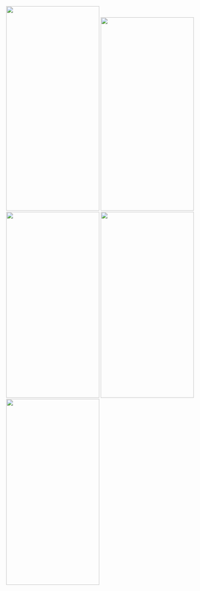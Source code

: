 <img src="https://github.com/gaurav-afk/FlightReservation/assets/65609530/0dbf8a03-2e86-42a9-a228-00e400232606" width="250" height="550">
<img src="https://github.com/gaurav-afk/FlightReservation/assets/65609530/a5f0edd7-3763-4564-9329-24819ff62f04" width="250" height="520">
<img src="https://github.com/gaurav-afk/FlightReservation/assets/65609530/1e4e2fb9-267f-48f0-8f29-54540817d31a" width="250" height="500">
<img src="https://github.com/gaurav-afk/FlightReservation/assets/65609530/c653a036-f9db-4b11-86f3-4dc70495b893" width="250" height="500">
<img src="https://github.com/gaurav-afk/FlightReservation/assets/65609530/42bebadc-b050-4850-ac68-8f214da72c28" width="250" height="500">
